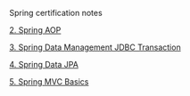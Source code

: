 Spring certification notes

[2. Spring AOP](Spring-AOP.md)

[3. Spring Data Management JDBC Transaction](Spring-Data-Management-JDBC-Transaction.md)

[4. Spring Data JPA](Spring-Data-JPA.md)

[5. Spring MVC Basics](Spring-MVC-Basics.md)